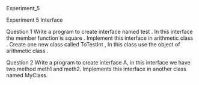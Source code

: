 <!DOCTYPE html>
<html lang="en">
<head>
</head>
<body>
    <h>Experiment_5</h>
    <p>Experiment 5 Interface</p>
    <p>Question 1 Write a program to create interface named test . In this interface the member function is square . Implement this interface in arithmetic class . Create one new class called ToTestInt , In this class use the object of arithmetic class . </p>
    <p>Question 2 Write a program to create interface A, in this interface we have two method meth1 and meth2. Implements this interface in another class named MyClass.</p>
</body>
</html>

